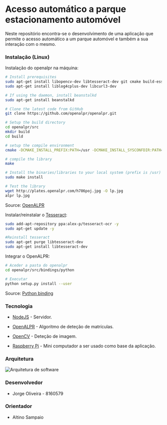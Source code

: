 # Acesso automático a parque estacionamento automóvel

Neste repositório encontra-se o desenvolvimento de uma aplicação que permite o acesso automático a um parque automóvel e também a sua interação com o mesmo.

### Instalação (Linux)

Instalação do openalpr na máquina:

```sh
# Install prerequisites
sudo apt-get install libopencv-dev libtesseract-dev git cmake build-essential libleptonica-dev
sudo apt-get install liblog4cplus-dev libcurl3-dev

# If using the daemon, install beanstalkd
sudo apt-get install beanstalkd

# Clone the latest code from GitHub
git clone https://github.com/openalpr/openalpr.git

# Setup the build directory
cd openalpr/src
mkdir build
cd build

# setup the compile environment
cmake -DCMAKE_INSTALL_PREFIX:PATH=/usr -DCMAKE_INSTALL_SYSCONFDIR:PATH=/etc ..

# compile the library
make

# Install the binaries/libraries to your local system (prefix is /usr)
sudo make install

# Test the library
wget http://plates.openalpr.com/h786poj.jpg -O lp.jpg
alpr lp.jpg
```

Source: [OpenALPR](http://doc.openalpr.com/opensource.html#compiling-openalpr)

Instalar/reinstalar o [Tesseract](https://github.com/tesseract-ocr/tesseract):

```sh
sudo add-apt-repository ppa:alex-p/tesseract-ocr -y
sudo apt-get update -y

#Reinstall tesseract
sudo apt-get purge libtesseract-dev
sudo apt-get install libtesseract-dev
```

Integrar o OpenALPR:

```sh
# Aceder a pasta do openalpr
cd openalpr/src/bindings/python

# Executar
python setup.py install --user
```

Source: [Python binding](https://github.com/openalpr/openalpr/wiki/Integrating-OpenALPR)

### Tecnologia

* [NodeJS](https://nodejs.org/en/) - Servidor.

* [OpenALPR](https://github.com/openalpr/openalpr) - Algoritmo de deteção de matrículas.

* [OpenCV](https://opencv.org/) - Deteção de imagem.

* [Raspberry Pi](https://www.raspberrypi.org/) - Mini computador a ser usado como base da aplicação.

### Arquitetura

![Arquitetura de software](https://github.com/jdro10/ESTG-Projeto-Final/blob/master/docs/img/software%20architecture.png)

### Desenvolvedor

* Jorge Oliveira - 8160579

### Orientador

* Altino Sampaio
